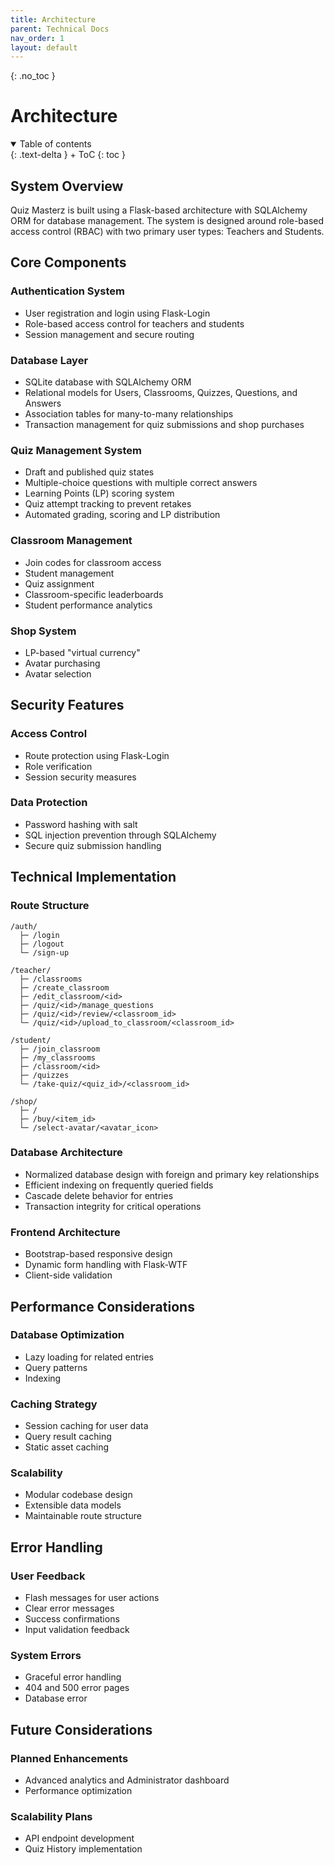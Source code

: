```yaml
---
title: Architecture
parent: Technical Docs
nav_order: 1
layout: default
---
```


{: .no_toc }
# Architecture

<details open markdown="block">
{: .text-delta }
<summary>Table of contents</summary>
+ ToC
{: toc }
</details>

## System Overview

Quiz Masterz is built using a Flask-based architecture with SQLAlchemy ORM for database management. The system is designed around role-based access control (RBAC) with two primary user types: Teachers and Students.

## Core Components

### Authentication System
- User registration and login using Flask-Login
- Role-based access control for teachers and students
- Session management and secure routing

### Database Layer
- SQLite database with SQLAlchemy ORM
- Relational models for Users, Classrooms, Quizzes, Questions, and Answers
- Association tables for many-to-many relationships
- Transaction management for quiz submissions and shop purchases

### Quiz Management System
- Draft and published quiz states
- Multiple-choice questions with multiple correct answers
- Learning Points (LP) scoring system
- Quiz attempt tracking to prevent retakes
- Automated grading, scoring and LP distribution

### Classroom Management
- Join codes for classroom access
- Student management
- Quiz assignment
- Classroom-specific leaderboards
- Student performance analytics

### Shop System
- LP-based "virtual currency"
- Avatar purchasing
- Avatar selection

## Security Features

### Access Control
- Route protection using Flask-Login
- Role verification
- Session security measures

### Data Protection
- Password hashing with salt
- SQL injection prevention through SQLAlchemy
- Secure quiz submission handling

## Technical Implementation

### Route Structure
```
/auth/
  ├─ /login
  ├─ /logout
  └─ /sign-up

/teacher/
  ├─ /classrooms
  ├─ /create_classroom
  ├─ /edit_classroom/<id>
  ├─ /quiz/<id>/manage_questions
  ├─ /quiz/<id>/review/<classroom_id>
  └─ /quiz/<id>/upload_to_classroom/<classroom_id>

/student/
  ├─ /join_classroom
  ├─ /my_classrooms
  ├─ /classroom/<id>
  ├─ /quizzes
  └─ /take-quiz/<quiz_id>/<classroom_id>

/shop/
  ├─ /
  ├─ /buy/<item_id>
  └─ /select-avatar/<avatar_icon>
```

### Database Architecture
- Normalized database design with foreign and primary key relationships
- Efficient indexing on frequently queried fields
- Cascade delete behavior for entries
- Transaction integrity for critical operations

### Frontend Architecture
- Bootstrap-based responsive design
- Dynamic form handling with Flask-WTF
- Client-side validation

## Performance Considerations

### Database Optimization
- Lazy loading for related entries
- Query patterns
- Indexing

### Caching Strategy
- Session caching for user data
- Query result caching
- Static asset caching

### Scalability
- Modular codebase design
- Extensible data models
- Maintainable route structure

## Error Handling

### User Feedback
- Flash messages for user actions
- Clear error messages
- Success confirmations
- Input validation feedback

### System Errors
- Graceful error handling
- 404 and 500 error pages
- Database error

## Future Considerations

### Planned Enhancements
- Advanced analytics and Administrator dashboard
- Performance optimization

### Scalability Plans
- API endpoint development
- Quiz History implementation